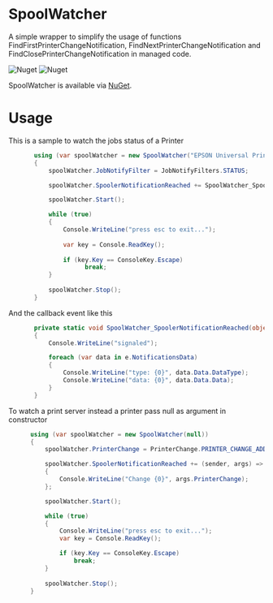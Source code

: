 # SpoolWatcher
A simple wrapper to simplify the usage of functions FindFirstPrinterChangeNotification, FindNextPrinterChangeNotification and FindClosePrinterChangeNotification in managed code.

![Nuget](https://img.shields.io/nuget/v/SpoolWatcher) ![Nuget](https://img.shields.io/nuget/dt/SpoolWatcher)

SpoolWatcher is available via [NuGet](https://www.nuget.org/packages/SpoolWatcher/).
# Usage

This is a sample to watch the jobs status of a Printer

```cs
       using (var spoolWatcher = new SpoolWatcher("EPSON Universal Print Driver 3"))
       {
           spoolWatcher.JobNotifyFilter = JobNotifyFilters.STATUS;

           spoolWatcher.SpoolerNotificationReached += SpoolWatcher_SpoolerNotificationReached;

           spoolWatcher.Start();

           while (true)
           {
               Console.WriteLine("press esc to exit...");
               
               var key = Console.ReadKey();
               
               if (key.Key == ConsoleKey.Escape)
                     break;         
           }
           
           spoolWatcher.Stop();
       }
```

And the callback event like this

```cs
       private static void SpoolWatcher_SpoolerNotificationReached(object sender, SpoolNotificationEventArgs e)
       {
           Console.WriteLine("signaled");

           foreach (var data in e.NotificationsData)
           {
               Console.WriteLine("type: {0}", data.Data.DataType);
               Console.WriteLine("data: {0}", data.Data.Data);
           }
       }
```

To watch a print server instead a printer pass null as argument in constructor

```cs
      using (var spoolWatcher = new SpoolWatcher(null))
      {
          spoolWatcher.PrinterChange = PrinterChange.PRINTER_CHANGE_ADD_PRINTER | PrinterChange.PRINTER_CHANGE_DELETE_PRINTER;

          spoolWatcher.SpoolerNotificationReached += (sender, args) =>
          {
              Console.WriteLine("Change {0}", args.PrinterChange);
          };

          spoolWatcher.Start();

          while (true)
          {
              Console.WriteLine("press esc to exit...");
              var key = Console.ReadKey();

              if (key.Key == ConsoleKey.Escape)
                  break;
          }
          
          spoolWatcher.Stop();
      }
```
